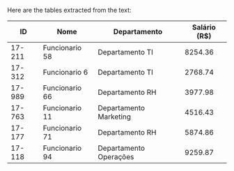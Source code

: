 Here are the tables extracted from the text:

| ID       | Nome            | Departamento      | Salário (R$) |
|----------|-----------------|-------------------|---------------|
| 17-211   | Funcionario 58  | Departamento TI   | 8254.36       |
| 17-312   | Funcionario 6   | Departamento TI   | 2768.74       |
| 17-989   | Funcionario 66  | Departamento RH   | 3977.98       |
| 17-763   | Funcionario 11  | Departamento Marketing | 4516.43   |
| 17-177   | Funcionario 71  | Departamento RH   | 5874.86       |
| 17-118   | Funcionario 94  | Departamento Operações | 9259.87   |